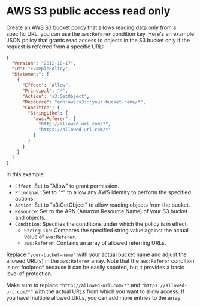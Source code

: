 # AWS S3 public access read only

Create an AWS S3 bucket policy that allows reading data only from a specific URL, you can use the `aws:Referer` condition key. Here's an example JSON policy that grants read access to objects in the S3 bucket only if the request is referred from a specific URL:

```json
{
  "Version": "2012-10-17",
  "Id": "ExamplePolicy",
  "Statement": [
    {
      "Effect": "Allow",
      "Principal": "*",
      "Action": "s3:GetObject",
      "Resource": "arn:aws:s3:::your-bucket-name/*",
      "Condition": {
        "StringLike": {
          "aws:Referer": [
            "http://allowed-url.com/*",
            "https://allowed-url.com/*"
          ]
        }
      }
    }
  ]
}
```

In this example:

- `Effect`: Set to "Allow" to grant permission.
- `Principal`: Set to "*" to allow any AWS identity to perform the specified actions.
- `Action`: Set to "s3:GetObject" to allow reading objects from the bucket.
- `Resource`: Set to the ARN (Amazon Resource Name) of your S3 bucket and objects.
- `Condition`: Specifies the conditions under which the policy is in effect.
  - `StringLike`: Compares the specified string value against the actual value of `aws:Referer`.
  - `aws:Referer`: Contains an array of allowed referring URLs.

Replace `"your-bucket-name"` with your actual bucket name and adjust the allowed URL(s) in the `aws:Referer` array. Note that the `aws:Referer` condition is not foolproof because it can be easily spoofed, but it provides a basic level of protection.

Make sure to replace `"http://allowed-url.com/*"` and `"https://allowed-url.com/*"` with the actual URLs from which you want to allow access. If you have multiple allowed URLs, you can add more entries to the array.
